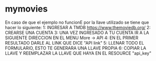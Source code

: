 # mymovies
En caso de que el ejemplo no funcionE por la llave utilizado se tiene que hacer lo siguiente:
1: INGRESAR A TMDB
https://www.themoviedb.org/
2: CREARSE UNA CUENTA
3: UNA VEZ INGRESADO A TU CUENTA IR A LA SIGUIENTE DIRECCION EN EL MENU More -> API
4: EN EL PRIMER RESULTADO DARLE AL LINK QUE DICE "API link"
5: LLENAR TODO EL FORMULARIO, ESTO TE GENERARA UNA LLAVE PROPIA
6: COPIAR LA LLAVE Y REEMPLAZAR LA LLAVE QUE HAYA EN EL RESOURCE "api_key"
